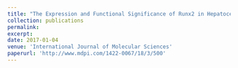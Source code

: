 ```yaml
---
title: "The Expression and Functional Significance of Runx2 in Hepatocellular Carcinoma: Its Role in Vasculogenic Mimicry and Epithelial–Mesenchymal Transition"
collection: publications
permalink: 
excerpt: 
date: 2017-01-04
venue: 'International Journal of Molecular Sciences' 
paperurl: 'http://www.mdpi.com/1422-0067/18/3/500'
---
```

